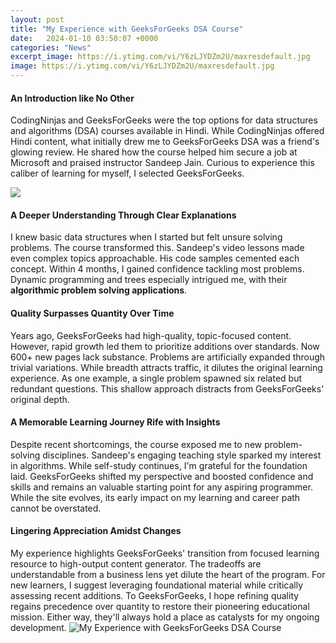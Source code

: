 ```yaml
---
layout: post
title: "My Experience with GeeksForGeeks DSA Course"
date:   2024-01-10 03:50:07 +0000
categories: "News"
excerpt_image: https://i.ytimg.com/vi/Y6zLJYDZm2U/maxresdefault.jpg
image: https://i.ytimg.com/vi/Y6zLJYDZm2U/maxresdefault.jpg
---
```


#### An Introduction like No Other
CodingNinjas and GeeksForGeeks were the top options for data structures and algorithms (DSA) courses available in Hindi. While CodingNinjas offered Hindi content, what initially drew me to GeeksForGeeks DSA was a friend's glowing review. He shared how the course helped him secure a job at Microsoft and praised instructor Sandeep Jain. Curious to experience this caliber of learning for myself, I selected GeeksForGeeks. 

![](https://i.ytimg.com/vi/Eah0nfv-qvY/maxresdefault.jpg)
#### A Deeper Understanding Through Clear Explanations
I knew basic data structures when I started but felt unsure solving problems. The course transformed this. Sandeep's video lessons made even complex topics approachable. His code samples cemented each concept. Within 4 months, I gained confidence tackling most problems. Dynamic programming and trees especially intrigued me, with their **algorithmic problem solving applications**.
#### Quality Surpasses Quantity Over Time
Years ago, GeeksForGeeks had high-quality, topic-focused content. However, rapid growth led them to prioritize additions over standards. Now 600+ new pages lack substance. Problems are artificially expanded through trivial variations. While breadth attracts traffic, it dilutes the original learning experience. As one example, a single problem spawned six related but redundant questions. This shallow approach distracts from GeeksForGeeks' original depth.
#### A Memorable Learning Journey Rife with Insights  
Despite recent shortcomings, the course exposed me to new problem-solving disciplines. Sandeep's engaging teaching style sparked my interest in algorithms. While self-study continues, I'm grateful for the foundation laid. GeeksForGeeks shifted my perspective and boosted confidence and skills and remains an valuable starting point for any aspiring programmer. While the site evolves, its early impact on my learning and career path cannot be overstated.
#### Lingering Appreciation Amidst Changes
My experience highlights GeeksForGeeks' transition from focused learning resource to high-output content generator. The tradeoffs are understandable from a business lens yet dilute the heart of the program. For new learners, I suggest leveraging foundational material while critically assessing recent additions. To GeeksForGeeks, I hope refining quality regains precedence over quantity to restore their pioneering educational mission. Either way, they'll always hold a place as catalysts for my ongoing development.
 ![My Experience with GeeksForGeeks DSA Course](https://i.ytimg.com/vi/Y6zLJYDZm2U/maxresdefault.jpg)